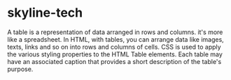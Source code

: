 # skyline-tech
A table is a representation of data arranged in rows and columns. it's more like a spreadsheet. In HTML, with tables, you can arrange data like images, texts, links and so on into rows and columns of cells. CSS is used to apply the various styling properties to the HTML Table elements. Each table may have an associated caption that provides a short description of the table's purpose.